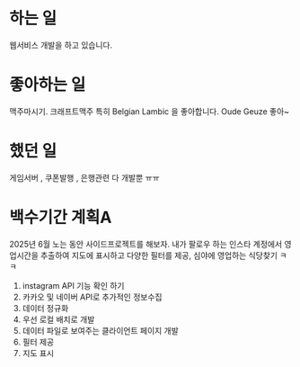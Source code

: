# 하는 일

웹서비스 개발을 하고 있습니다.

# 좋아하는 일

맥주마시기. 크래프트맥주 특히 Belgian Lambic 을 좋아합니다. Oude Geuze 좋아~

# 했던 일

게임서버 , 쿠폰발행 , 은행관련 다 개발뿐 ㅠㅠ 


#  백수기간 계획A 
2025년 6월 노는 동안 사이드프로젝트를 해보자.
내가 팔로우 하는 인스타 계정에서 영업시간을 추출하여 지도에 표시하고 다양한 필터를 제공, 심야에 영업하는 식당찾기 ㅋㅋ

1. instagram API 기능 확인 하기
2. 카카오 및 네이버 API로 추가적인 정보수집
3. 데이터 정규화
4. 우선 로컬 배치로 개발
5. 데이터 파일로 보여주는 클라이언트 페이지 개발
6. 필터 제공
7. 지도 표시

